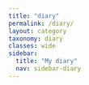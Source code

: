 ```yaml
---
title: "diary"
permalink: /diary/
layout: category
taxonomy: diary
classes: wide
sidebar:
  title: "My diary"
  nav: sidebar-diary
---
```

